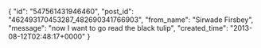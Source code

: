  {
   "id": "547561431946460",
   "post_id": "462493170453287_482690341766903",
   "from_name": "Sirwade Firsbey",
   "message": "now I want to go read the black tulip",
   "created_time": "2013-08-12T02:48:17+0000"
 }
